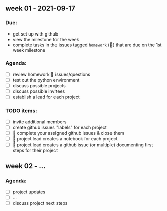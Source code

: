 ## week 01 - 2021-09-17

### Due:
* get set up with github
* view the milestone for the week
* complete tasks in the issues tagged `homework` (:book:) that are due on the 1st week milestone

### Agenda:
* [ ] review homework :book: issues/questions
* [ ] test out the python environment
* [ ] discuss possible projects
* [ ] discuss possible invitees
* [ ] establish a lead for each project

### TODO items:
* [ ] invite additional members
* [ ] create github issues "labels" for each project
* [ ] :book: complete your assigned github issues & close them
* [ ] :book: project lead creates a notebook for each project
* [ ] :book: project lead creates a github issue (or multiple) documenting first steps for their project 

## week 02 - ...
### Agenda:
* [ ] project updates
* [ ] ...
* [ ] discuss project next steps
